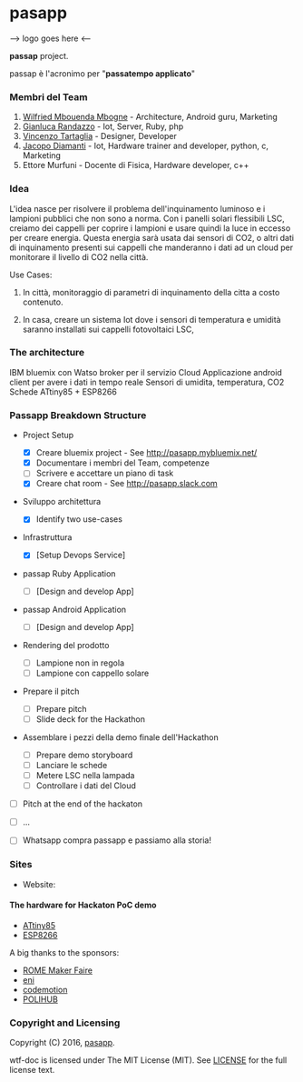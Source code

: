 # pasapp

--> logo goes here <--

**passap** project.

passap è l'acronimo per "**passatempo applicato**" 

### Membri del Team

1. [Wilfried Mbouenda Mbogne](https://github.com/WillyShakes) - Architecture, Android guru, Marketing
1. [Gianluca Randazzo](https://github.com/fusilicode) - Iot, Server, Ruby, php
1. [Vincenzo Tartaglia](https://github.com/vincenzot) - Designer, Developer
1. [Jacopo Diamanti](https://github.com/?) - Iot, Hardware trainer and developer, python, c, Marketing
1. Ettore Murfuni - Docente di Fisica, Hardware developer, c++

### Idea

L'idea nasce per risolvere il problema dell'inquinamento luminoso e i lampioni pubblici che non sono a norma.
Con i panelli solari flessibili LSC, creiamo dei cappelli per coprire i lampioni e usare quindi la luce in eccesso per creare energia.
Questa energia sarà usata dai sensori di CO2, o altri dati di inquinamento presenti sui cappelli che manderanno i dati ad un cloud per monitorare il livello di CO2 nella  città.

Use Cases:

1. In città, monitoraggio di parametri di inquinamento della citta a costo contenuto.

2. In casa, creare un sistema Iot dove i sensori di temperatura e umidità saranno installati sui cappelli fotovoltaici LSC,

### The architecture

IBM bluemix con Watso broker per il servizio Cloud
Applicazione android client per avere i dati in tempo reale
Sensori di umidita, temperatura, CO2
Schede ATtiny85 + ESP8266

### Passapp Breakdown Structure

* Project Setup

  - [X] Creare bluemix project - See http://pasapp.mybluemix.net/
  - [X] Documentare i membri del Team, competenze
  - [ ] Scrivere e accettare un piano di task
  - [X] Creare chat room - See http://pasapp.slack.com

* Sviluppo architettura

  - [X] Identify two use-cases

* Infrastruttura

  - [X] [Setup Devops Service]

* passap Ruby Application 
  - [ ] [Design and develop App]
* passap Android Application 
  - [ ] [Design and develop App]

* Rendering del prodotto

  - [ ] Lampione non in regola
  - [ ] Lampione con cappello solare

* Prepare il pitch
  - [ ] Prepare pitch 
  - [ ] Slide deck for the Hackathon 

* Assemblare i pezzi della demo finale dell'Hackathon

  - [ ] Prepare demo storyboard 
  - [ ] Lanciare le schede
  - [ ] Metere LSC nella lampada
  - [ ] Controllare i dati del Cloud

* [ ] Pitch at the end of the hackaton

* [ ] ...

* [ ] Whatsapp compra passapp e passiamo alla storia!

### Sites

* Website: 



#### The hardware for Hackaton PoC demo

* [ATtiny85](www.atmel.com/devices/attiny85.aspx)
* [ESP8266](https://en.wikipedia.org/wiki/ESP8266)


A big thanks to the sponsors:

* [ROME Maker Faire](www.makerfairerome.eu/en/)
* [eni](https://www.eni.com)
* [codemotion](www.codemotionworld.com)
* [POLIHUB](www.polihub.it)

### Copyright and Licensing

Copyright (C) 2016, [pasapp](https://github.com/fusillicode/pasapp).

wtf-doc is licensed under The MIT License (MIT).
See [LICENSE](https://github.com/fusillicode/pasapp/blob/master/LICENSE) for the full
license text.

<!-- EOF -->
